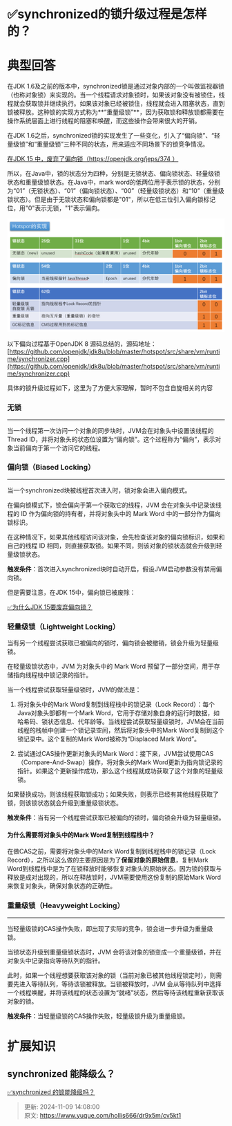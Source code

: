 # ✅synchronized的锁升级过程是怎样的？

# 典型回答


在JDK 1.6及之前的版本中，synchronized锁是通过对象内部的一个叫做监视器锁（也称对象锁）来实现的。当一个线程请求对象锁时，如果该对象没有被锁住，线程就会获取锁并继续执行。如果该对象已经被锁住，线程就会进入阻塞状态，直到锁被释放。这种锁的实现方式称为**“重量级锁”**，因为获取锁和释放锁都需要在操作系统层面上进行线程的阻塞和唤醒，而这些操作会带来很大的开销。



在JDK 1.6之后，synchronized锁的实现发生了一些变化，引入了“偏向锁”、“轻量级锁”和“重量级锁”三种不同的状态，用来适应不同场景下的锁竞争情况。



<u>在JDK 15 中，废弃了偏向锁（</u>[<u>https://openjdk.org/jeps/374</u>](https://openjdk.org/jeps/374)<u> ）</u>



所以，在Java中，锁的状态分为四种，分别是无锁状态、偏向锁状态、轻量级锁状态和重量级锁状态。在Java中，mark word的低两位用于表示锁的状态，分别为“01”（无锁状态）、“01”（偏向锁状态）、“00”（轻量级锁状态）和“10”（重量级锁状态）。但是由于无锁状态和偏向锁都是"01"，所以在低三位引入偏向锁标记位，用"0"表示无锁，"1"表示偏向。



![1715263136930-7f6b0503-d86c-4303-aab7-9e6321c7e0d0.png](./img/2BAt2K5Kja9XIsBj/1715263136930-7f6b0503-d86c-4303-aab7-9e6321c7e0d0-677249.png)



以下偏向过程基于OpenJDK 8 源码总结的，源码地址：[https://github.com/openjdk/jdk8u/blob/master/hotspot/src/share/vm/runtime/synchronizer.cpp](https://github.com/openjdk/jdk8u/blob/master/hotspot/src/share/vm/runtime/synchronizer.cpp)



具体的锁升级过程如下，这里为了方便大家理解，暂时不包含自旋相关的内容



### 无锁
****

当一个线程第一次访问一个对象的同步块时，JVM会在对象头中设置该线程的Thread ID，并将对象头的状态位设置为“偏向锁”。这个过程称为“偏向”，表示对象当前偏向于第一个访问它的线程。





### 偏向锁（Biased Locking）
****

当一个synchronized块被线程首次进入时，锁对象会进入偏向模式。



在偏向锁模式下，锁会偏向于第一个获取它的线程，JVM 会在对象头中记录该线程的 ID 作为偏向锁的持有者，并将对象头中的 Mark Word 中的一部分作为偏向锁标识。



在这种情况下，如果其他线程访问该对象，会先检查该对象的偏向锁标识，如果和自己的线程 ID 相同，则直接获取锁。如果不同，则该对象的锁状态就会升级到轻量级锁状态。



**触发条件**：首次进入synchronized块时自动开启，假设JVM启动参数没有禁用偏向锁。



但是需要注意，在JDK 15中，偏向锁已被废除：



[✅为什么JDK 15要废弃偏向锁？](https://www.yuque.com/hollis666/dr9x5m/kzigekbg6ark71m3)



### 轻量级锁（Lightweight Locking）


当有另一个线程尝试获取已被偏向的锁时，偏向锁会被撤销，锁会升级为轻量级锁。



在轻量级锁状态中，JVM 为对象头中的 Mark Word 预留了一部分空间，用于存储指向线程栈中锁记录的指针。



当一个线程尝试获取轻量级锁时，JVM的做法是：

1. 将对象头中的Mark Word复制到线程栈中的锁记录（Lock Record）：每个Java对象头部都有一个Mark Word，它用于存储对象自身的运行时数据，如哈希码、锁状态信息、代年龄等。当线程尝试获取轻量级锁时，JVM会在当前线程的栈帧中创建一个锁记录空间，然后将对象头中的Mark Word复制到这个锁记录中。这个复制的Mark Word被称为“Displaced Mark Word”。



2. 尝试通过CAS操作更新对象头的Mark Word：接下来，JVM尝试使用CAS（Compare-And-Swap）操作，将对象头的Mark Word更新为指向锁记录的指针。如果这个更新操作成功，那么这个线程就成功获取了这个对象的轻量级锁。



如果替换成功，则该线程获取锁成功；如果失败，则表示已经有其他线程获取了锁，则该锁状态就会升级到重量级锁状态。



**触发条件**：当有另一个线程尝试获取已被偏向的锁时，偏向锁会升级为轻量级锁。



#### <font style="color:rgb(13, 13, 13);">为什么需要将对象头中的Mark Word复制到线程栈中？</font>


在做CAS之前，需要将对象头中的Mark Word复制到线程栈中的锁记录（Lock Record），之所以这么做的主要原因是为了**保留对象的原始信息**，复制Mark Word到线程栈中是为了在锁释放时能够恢复对象头的原始状态。因为锁的获取与释放是成对出现的，所以在释放锁时，JVM需要使用这份复制的原始Mark Word来恢复对象头，确保对象状态的正确性。



### 重量级锁（Heavyweight Locking）
****

当轻量级锁的CAS操作失败，即出现了实际的竞争，锁会进一步升级为重量级锁。



当锁状态升级到重量级锁状态时，JVM 会将该对象的锁变成一个重量级锁，并在对象头中记录指向等待队列的指针。



此时，如果一个线程想要获取该对象的锁（当前对象已被其他线程锁定时），则需要先进入等待队列，等待该锁被释放。当锁被释放时，JVM 会从等待队列中选择一个线程唤醒，并将该线程的状态设置为“就绪”状态，然后等待该线程重新获取该对象的锁。



**触发条件**：当轻量级锁的CAS操作失败，轻量级锁升级为重量级锁。





# 扩展知识


## synchronized 能降级么？


[✅synchronized 的锁能降级吗？](https://www.yuque.com/hollis666/dr9x5m/ghg8a3skmvxgquvh)



> 更新: 2024-11-09 14:08:00  
> 原文: <https://www.yuque.com/hollis666/dr9x5m/cv5kt1>